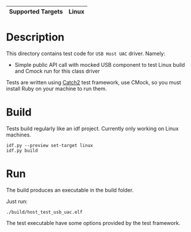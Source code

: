 | Supported Targets | Linux |
| ----------------- | ----- |

# Description

This directory contains test code for `USB Host UAC` driver. Namely:
* Simple public API call with mocked USB component to test Linux build and Cmock run for this class driver

Tests are written using [Catch2](https://github.com/catchorg/Catch2) test framework, use CMock, so you must install Ruby on your machine to run them.

# Build

Tests build regularly like an idf project. Currently only working on Linux machines.

```
idf.py --preview set-target linux
idf.py build
```

# Run

The build produces an executable in the build folder.

Just run:

```
./build/host_test_usb_uac.elf
```

The test executable have some options provided by the test framework.
